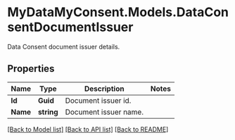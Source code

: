 # MyDataMyConsent.Models.DataConsentDocumentIssuer
Data Consent document issuer details.

## Properties

Name | Type | Description | Notes
------------ | ------------- | ------------- | -------------
**Id** | **Guid** | Document issuer id. | 
**Name** | **string** | Document issuer name. | 

[[Back to Model list]](../README.md#documentation-for-models) [[Back to API list]](../README.md#documentation-for-api-endpoints) [[Back to README]](../README.md)

